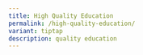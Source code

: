 ```yaml
---
title: High Quality Education
permalink: /high-quality-education/
variant: tiptap
description: quality education
---
```

